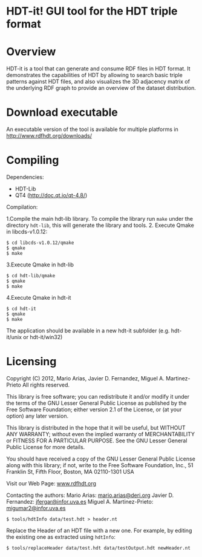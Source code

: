 ﻿# HDT-it! GUI tool for the HDT triple format

Overview
=================

HDT-it is a tool that can generate
and consume RDF files in HDT format. It demonstrates the capabilities
of HDT by allowing to search basic triple patterns against HDT files, and
also visualizes the 3D adjacency matrix of the underlying RDF graph to
provide an overview of the dataset distribution.

Download executable
=================

An executable version of the tool is available for multiple platforms in http://www.rdfhdt.org/downloads/ 

Compiling
=================

Dependencies: 

- HDT-Lib 
- QT4 (http://doc.qt.io/qt-4.8/)
	
Compilation:
	
1.Compile the main hdt-lib library. To compile the library run `make` under the directory `hdt-lib`, this will generate the library and tools.
2. Execute Qmake in libcds-v1.0.12:

    $ cd libcds-v1.0.12/qmake
    $ qmake 
    $ make
    
3.Execute Qmake in hdt-lib

    $ cd hdt-lib/qmake
    $ qmake 
    $ make
    
4.Execute Qmake in hdt-it

    $ cd hdt-it
    $ qmake 
    $ make

The application should be available in a new hdt-it subfolder (e.g. hdt-it/unix or hdt-it/win32)
 
Licensing
=================
Copyright (C) 2012, Mario Arias, Javier D. Fernandez, Miguel A. Martinez-Prieto
All rights reserved.

This library is free software; you can redistribute it and/or
modify it under the terms of the GNU Lesser General Public
License as published by the Free Software Foundation; either
version 2.1 of the License, or (at your option) any later version.

This library is distributed in the hope that it will be useful,
but WITHOUT ANY WARRANTY; without even the implied warranty of
MERCHANTABILITY or FITNESS FOR A PARTICULAR PURPOSE.  See the GNU
Lesser General Public License for more details.

You should have received a copy of the GNU Lesser General Public
License along with this library; if not, write to the Free Software
Foundation, Inc., 51 Franklin St, Fifth Floor, Boston, MA  02110-1301  USA

Visit our Web Page: www.rdfhdt.org

Contacting the authors:
 Mario Arias:               mario.arias@deri.org
 Javier D. Fernandez:       jfergar@infor.uva.es
 Miguel A. Martinez-Prieto: migumar2@infor.uva.es
 

    $ tools/hdtInfo data/test.hdt > header.nt

Replace the Header of an HDT file with a new one. For example, by editing the existing one as extracted using `hdtInfo`:

    $ tools/replaceHeader data/test.hdt data/testOutput.hdt newHeader.nt
